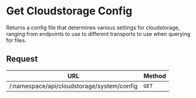 # Get Cloudstorage Config
Returns a config file that determines various settings for cloudstorage, ranging from endpoints to use to different transports to use when querying for files.

## Request
| URL | Method |
| - | - |
| /:namespace/api/cloudstorage/system/config | `GET` |